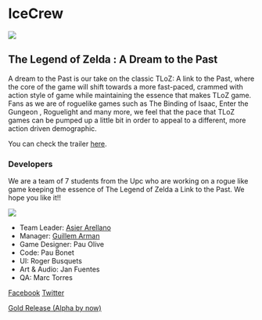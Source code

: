 # IceCrew 
![](http://imgur.com/VFkt8n5.png)


## The Legend of Zelda : A Dream to the Past

A dream to the Past is our take on the classic TLoZ: A link to the Past, where the core of the game will shift towards a more fast-paced, crammed with action style of game while maintaining the essence that makes TLoZ game. Fans as we are of roguelike games such as The Binding of Isaac, Enter the Gungeon , Roguelight and many more, we feel that the pace that TLoZ games can be pumped up a little bit in order to appeal to a different, more action driven demographic.

You can check the trailer [here](https://www.youtube.com/watch?v=KBBwDbrTZeM&feature=youtu.be).
### Developers 

We are a team of 7 students from the Upc who are working on a rogue like game keeping the essence of The Legend of Zelda a Link to the Past. We hope you like it!!

![](http://imgur.com/0A8s6hY.png)

-	Team Leader: [Asier Arellano](https://axiermo.github.io/AsierArellanoWeb/)
- Manager: [Guillem Arman](https://github.com/GuillemArman/GuillemArman)
-	Game Designer: Pau Olive
-	Code: Pau Bonet
-	UI: Roger Busquets
-	Art & Audio: Jan Fuentes
-	QA: Marc Torres



[Facebook](https://www.facebook.com/icecrewupc/?notif_t=page_fan&notif_id=1495704480804013)
[Twitter](https://twitter.com/IceCrew_)

[Gold Release (Alpha by now)](https://github.com/BooLAW/Zelda-Project/releases/tag/v0.9.1)
